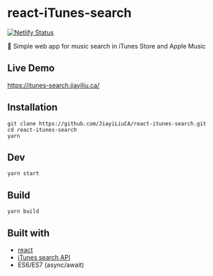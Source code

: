 # react-iTunes-search

[![Netlify Status](https://api.netlify.com/api/v1/badges/abc8b343-7e62-4acb-acfe-792d1cf0e2e1/deploy-status)](https://app.netlify.com/sites/react-itunes-search/deploys)

:musical_note: Simple web app for music search in iTunes Store and Apple Music

## Live Demo
https://itunes-search.jiayiliu.ca/

## Installation

`git clone https://github.com/JiayiLiuCA/react-itunes-search.git`  
`cd react-itunes-search`  
`yarn`  

## Dev 

`yarn start`

## Build

`yarn build`

## Built with

* [react](https://reactjs.org/)
* [iTunes search API](https://affiliate.itunes.apple.com/resources/documentation/itunes-store-web-service-search-api/)
* ES6/ES7 (async/await)

